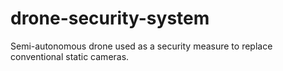 # drone-security-system
Semi-autonomous drone used as a security measure to replace conventional static cameras.
